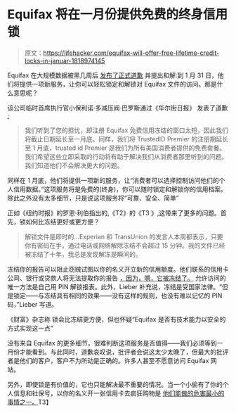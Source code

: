 # Equifax 将在一月份提供免费的终身信用锁

> 原文：<https://lifehacker.com/equifax-will-offer-free-lifetime-credit-locks-in-januar-1818974145>

Equifax 在大规模数据被黑几周后 [发布了正式道歉](https://www.wsj.com/articles/on-behalf-of-equifax-im-sorry-1506547253) 并提出和解:到 1 月 31 日，他们将提供一项新服务，让你可以轻松锁定和解锁对 Equifax 文件的访问。那是什么意思呢？



该公司临时首席执行官小保利诺·多减压阀·巴罗斯通过《华尔街日报》 发表了道歉 [:](https://www.wsj.com/articles/on-behalf-of-equifax-im-sorry-1506547253)

> 我们听到了您的担忧，即注册 Equifax 免费信用冻结的窗口太短，因此我们将截止日期延长至一月底。同样，我们将 TrustedID Premier 的注册期延长至 1 月底，trusted id Premier 是我们为所有美国消费者提供的免费套餐。我们希望这些立即采取的行动将有助于解决我们从消费者那里听到的问题。我们知道他们不会解决更大的问题。

同样在 1 月底，他们将提供一项新的服务，让“消费者可以选择控制访问他们的个人信用数据。”这项服务将是免费的(终身)，你可以随时锁定和解锁你的信用档案。除此之外没有太多细节，只是说这项服务将“可靠、安全、简单”

正如《纽约时报》的罗恩·利伯指出的,《T2》的《T3 》,这带来了更多的问题。首先，锁如何比冻结更好或更方便？

> 解锁文件是即时的...Experian 和 TransUnion 的发言人本周都表示，只要你有密码在手，通过电话或网络解除冻结不会超过 15 分钟。我的文件已经被冻结了十年，我总是发现解冻是瞬间的。

冻结你的报告可以阻止窃贼试图以你的名义开立新的信用额度。他们联系的信用卡公司、银行或贷款人将无法提取你的报告 [，因为，嗯，它被冻结了。](https://twocents.lifehacker.com/everything-you-need-to-know-about-a-credit-freeze-1803139061#_ga=2.194815653.948122430.1506632186-1268082208.1431441811) 允许访问的唯一方法是自己用 PIN 解锁报表。此外，Lieber 补充说，冻结是受国家法律。“但是锁定——与冻结具有相同的效果——没有这样的规则，也没有难以记忆的 PIN 码，”Lieber 写道。

《财富》杂志称 锁会比冻结更方便，但也怀疑“Equifax 是否有技术能力以安全的方式实现这一点”

没有来自 Equifax 的更多细节，很难判断这项服务是否值得——我们必须等到一月份才能看到。与此同时，道歉哀叹说，批评者会说这太少太晚了，但最大的批评者是他们的客户，客户不为所动是正确的。许多人甚至不愿意访问 Equifax 网站。

另外，即使锁是有价值的，它也只能解决最不重要的情况。当一个小偷有了你的个人信息和社保号，以你的名义开一张信用卡去疯狂购物是 [他们能做的危害最小的事情之一。](https://lifehacker.com/how-to-find-out-if-you-were-affected-by-the-equifax-hac-1806121695)T3】